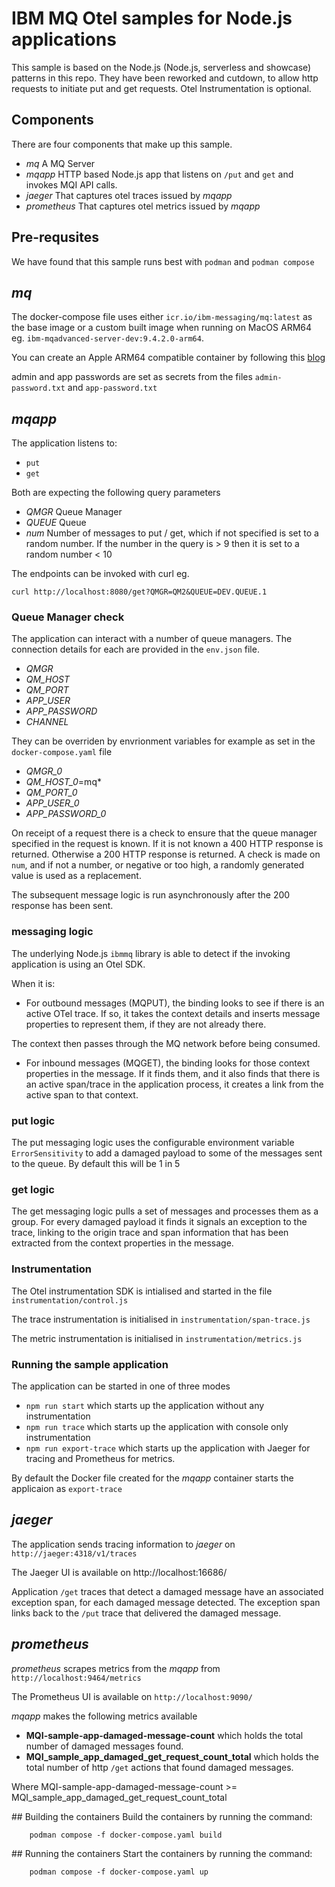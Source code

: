 # IBM MQ Otel samples for Node.js applications
This sample is based on the Node.js (Node.js, serverless and showcase) patterns in this repo. They have been reworked and cutdown, to allow http requests to initiate put and get requests. Otel Instrumentation is optional. 

## Components
There are four components that make up this sample. 
-   *mq* A MQ Server
-   *mqapp* HTTP based Node.js app that listens on `/put` and `get` and invokes MQI API calls.
-   *jaeger* That captures otel traces issued by *mqapp*
-   *prometheus* That captures otel metrics issued by *mqapp* 

## Pre-requsites
We have found that this sample runs best with `podman` and `podman compose`

## *mq*
The docker-compose file uses either `icr.io/ibm-messaging/mq:latest` as the base image or a custom built image when running on MacOS ARM64 eg. `ibm-mqadvanced-server-dev:9.4.2.0-arm64`.

You can create an Apple ARM64 compatible container by following this [blog](https://community.ibm.com/community/user/blogs/richard-coppen/2023/06/30/ibm-mq-9330-container-image-now-available-for-appl)

admin and app passwords are set as secrets from the files `admin-password.txt` and `app-password.txt`

## *mqapp*
The application listens to:
-   `put` 
-   `get`

Both are expecting the following query parameters
-   *QMGR*  Queue Manager
-   *QUEUE* Queue
-   *num* Number of messages to put / get, which if not specified is set to a random number. If the number in the query is > 9 then it is set to a random number < 10

The endpoints can be invoked with curl eg. 

```
curl http://localhost:8080/get?QMGR=QM2&QUEUE=DEV.QUEUE.1
```

### Queue Manager check
The application can interact with a number of queue managers. 
The connection details for each are provided in the `env.json` file.

- *QMGR*
- *QM_HOST*
- *QM_PORT*
- *APP_USER*
- *APP_PASSWORD*
- *CHANNEL*

They can be overriden by envrionment variables for example as set in the `docker-compose.yaml` file

- *QMGR_0*
- *QM_HOST_0*=mq*
- *QM_PORT_0*
- *APP_USER_0*
- *APP_PASSWORD_0*

On receipt of a request there is a check to ensure that the queue manager specified in the request is known. If it is not known a 400 HTTP response is returned. Otherwise a 200 HTTP response is returned. A check is made on `num`, and if not a number, or negative or too high, a randomly generated value is used as a replacement.

The subsequent message logic is run asynchronously after the 200 response has been sent. 

### messaging logic
The underlying Node.js `ibmmq` library is able to detect if the invoking application is using an Otel SDK. 

When it is:

- For outbound messages (MQPUT), the binding looks to see if there is an active OTel trace. If so, it takes the context details and inserts message properties to represent them, if they are not already there. 

The context then passes through the MQ network before being consumed.

- For inbound messages (MQGET), the binding looks for those context properties in the message. If it finds them, and it also finds that there is an active span/trace in the application process, it creates a link from the active span to that context. 

### put logic
The put messaging logic uses the configurable environment variable `ErrorSensitivity` to add a damaged payload to some of the messages sent to the queue. By default this will be 1 in 5

### get logic
The get messaging logic pulls a set of messages and processes them as a group. For every damaged payload it finds it signals an exception to the trace, linking to the origin trace and span information that has been extracted from the context properties in the message.

### Instrumentation
The Otel instrumentation SDK is intialised and started in the file `instrumentation/control.js` 

The trace instrumentation is initialised in `instrumentation/span-trace.js`

The metric instrumentation is initialised in `instrumentation/metrics.js`

### Running the sample application
The application can be started in one of three modes

- `npm run start` which starts up the application without any instrumentation
- `npm run trace` which starts up the application with console only instrumentation
- `npm run export-trace` which starts up the application with Jaeger for tracing and Prometheus for metrics. 

By default the Docker file created for the *mqapp* container starts the applicaion as `export-trace`

## *jaeger*
The application sends tracing information to *jaeger* on `http://jaeger:4318/v1/traces`

The Jaeger UI is available on http://localhost:16686/

Application `/get` traces that detect a damaged message have an associated exception span, for each damaged message detected. The exception span links back to the `/put` trace that delivered the damaged message.

## *prometheus*
*prometheus* scrapes metrics from the *mqapp* from `http://localhost:9464/metrics`

The Prometheus UI is available on `http://localhost:9090/`

*mqapp* makes the following metrics available

- **MQI-sample-app-damaged-message-count** which holds the total number of damaged messages found.
- **MQI_sample_app_damaged_get_request_count_total** which holds the total number of http `/get` actions that found damaged messages. 

Where MQI-sample-app-damaged-message-count >= MQI_sample_app_damaged_get_request_count_total

## Building the containers
Build the containers by running the command:

```
    podman compose -f docker-compose.yaml build
```

## Running the containers
Start the containers by running the command:

```
    podman compose -f docker-compose.yaml up
```
